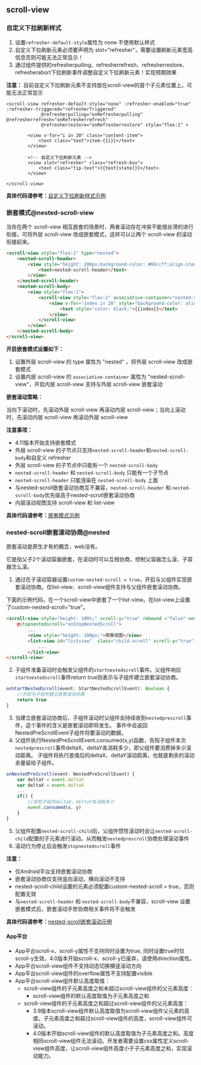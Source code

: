 ## scroll-view

<!-- UTSCOMJSON.scroll-view.description -->

<!-- UTSCOMJSON.scroll-view.compatibility -->

<!-- UTSCOMJSON.scroll-view.attribute -->

<!-- UTSCOMJSON.scroll-view.event -->

<!-- UTSCOMJSON.scroll-view.component_type-->

### 自定义下拉刷新样式

1. 设置`refresher-default-style`属性为 none 不使用默认样式
2. 自定义下拉刷新元素必须要声明为 slot="refresher"，需要设置刷新元素宽高信息否则可能无法正常显示！
3. 通过组件提供的refresherpulling、refresherrefresh、refresherrestore、refresherabort下拉刷新事件调整自定义下拉刷新元素！实现预期效果

**注意：** 目前自定义下拉刷新元素不支持放在scroll-view的首个子元素位置上。可能无法正常显示

```vue
<scroll-view refresher-default-style="none" :refresher-enabled="true" :refresher-triggered="refresherTriggered"
			 @refresherpulling="onRefresherpulling" @refresherrefresh="onRefresherrefresh"
			 @refresherrestore="onRefresherrestore" style="flex:1" >

		<view v-for="i in 20" class="content-item">
			<text class="text">item-{{i}}</text>
		</view>

		<!-- 自定义下拉刷新元素 -->
		<view slot="refresher" class="refresh-box">
			<text class="tip-text">{{text[state]}}</text>
		</view>

</scroll-view>
```

**具体代码请参考：**[自定义下拉刷新样式示例](https://gitcode.net/dcloud/hello-uni-app-x/-/blob/alpha/pages/component/scroll-view/scroll-view-custom-refresher-props.uvue)

### 嵌套模式@nested-scroll-view

当存在两个 scroll-view 相互嵌套的场景时，两者滚动存在冲突不能很丝滑的进行衔接，可将外层 scroll-view 改成嵌套模式，这样可以让两个 scroll-view 的滚动衔接起来。

```html
<scroll-view style="flex:1" type="nested">
	<nested-scroll-header>
		<view style="height: 200px;background-color: #66ccff;align-items: center;justify-content: center;">
			<text>nested-scroll-header</text>
		</view>
	</nested-scroll-header>
	<nested-scroll-body>
		<view style="flex:1">
			<scroll-view style="flex:1" associative-container="nested-scroll-view">
				<view v-for="index in 20" style="background-color: aliceblue; height: 80px;justify-content: center;">
					<text style="color: black;">{{index}}</text>
				</view>
			</scroll-view>
		</view>
	</nested-scroll-body>
</scroll-view>
```

**开启嵌套模式设置如下：**

1. 设置外层 scroll-view 的 type 属性为 "nested" ，将外层 scroll-view 改成嵌套模式
2. 设置内层 scroll-view 的 `associative-container` 属性为 "nested-scroll-view"，开启内层 scroll-view 支持与外层 scroll-view 嵌套滚动

**嵌套滚动策略：**

当向下滚动时，先滚动外层 scroll-view 再滚动内层 scroll-view；当向上滚动时，先滚动内层 scroll-view 再滚动外层 scroll-view

**注意事项：**
+ 4.11版本开始支持嵌套模式
+ 外层 scroll-view 的子节点只支持`nested-scroll-header`和`nested-scroll-body`和自定义 refresher
+ 外层 scroll-view 的子节点中只能有一个 `nested-scroll-body`
+ `nested-scroll-header` 和 `nested-scroll-body` 只能有一个子节点
+ `nested-scroll-header` 只能渲染在 `nested-scroll-body` 上面
+ 与nested-scroll嵌套滚动协商互不兼容，`nested-scroll-header` 和 `nested-scroll-body`优先级高于nested-scroll嵌套滚动协商
+ 内层滚动视图支持 scroll-view 和 list-view

**具体代码请参考：**[嵌套模式示例](https://gitcode.net/dcloud/hello-uni-app-x/-/blob/alpha/pages/template/long-list-nested/long-list-nested.uvue)

### nested-scroll嵌套滚动协商@nested

嵌套滚动是原生才有的概念，web没有。

它是指父子2个滚动容器嵌套，在滚动时可以互相协商，控制父容器怎么滚、子容器怎么滚。

1. 通过在子滚动容器设置`custom-nested-scroll = true`，开启与父组件实现嵌套滚动协商。仅list-view、scroll-view组件支持与父组件嵌套滚动协商。

下面的示例代码，在一个scroll-view中嵌套了一个list-view。在list-view上设置了custom-nested-scroll="true"。

```html
<scroll-view style="height: 100%;" scroll-y="true" rebound ="false" nested-scroll-child="listview" @startnestedscroll="onStartNestedScroll" @nestedprescroll="onNestedPreScroll"
	@stopnestedscroll="onStopNestedScroll">
		...
		<view style="height: 100px;">停靠视图</view>
		<list-view id="listview"  class="child-scroll" scroll-y="true" custom-nested-scroll="true">
			...
		</list-view>
</scroll-view>
```

2. 子组件准备滚动时会触发父组件的`startnestedscroll`事件。父组件响应`startnestedscroll`事件return true则表示与子组件建立嵌套滚动协商。
```ts
onStartNestedScroll(event: StartNestedScrollEvent): Boolean {
	//开启与子组件建立嵌套滚动协商
	return true
}
```
3. 当建立嵌套滚动协商后，子组件滚动时父组件会持续收到`nestedprescroll`事件，这个事件的含义是嵌套滚动即将发生。
事件中会返回NestedPreScrollEvent子组件将要滚动的数据。
4. 父组件执行NestedPreScrollEvent.consumed(x,y)函数，告知子组件本次`nestedprescroll`事件deltaX、deltaY各消耗多少，即父组件要消费掉多少滚动距离。
子组件将执行差值后的deltaX、deltaY滚动距离，也就是剩余的滚动余量留给子组件。
```ts
onNestedPreScroll(event: NestedPreScrollEvent) {
	var deltaY = event.deltaY
	var deltaX = event.deltaX
	...
	if() {
		//告知子组件deltaX、deltaY各消耗多少
		event.consumed(x, y)
	}
}
```
5. 父组件配置`nested-scroll-child`后，父组件惯性滚动时会让`nested-scroll-child`配置的子元素进行滚动。从而触发`nestedprescroll`协商处理滚动事件
6. 滚动行为停止后会触发`stopnestedscroll`事件

**注意：**
+ 仅Android平台支持嵌套滚动协商
+ 嵌套滚动协商仅支持竖向滚动，横向滚动不支持
+ nested-scroll-child设置的元素必须配置custom-nested-scroll = true，否则配置无效
+ 与`nested-scroll-header` 和 `nested-scroll-body`不兼容，scroll-view 设置嵌套模式后，嵌套滚动手势协商相关事件将不会触发

**具体代码请参考：**[nested-scroll嵌套滚动示例](https://gitcode.net/dcloud/hello-uni-app-x/-/blob/alpha/pages/template/long-list/long-list.uvue)

#### App平台

+ App平台scroll-x、scroll-y属性不支持同时设置为true, 同时设置true时仅scroll-y生效，4.0版本开始scroll-x、scroll-y已废弃，请使用direction属性。
+ App平台scroll-view组件不支持动态切换横竖滚动方向
+ App平台scroll-view组件的overflow属性不支持配置visible
+ App平台scroll-view组件默认高度取值：
	- scroll-view组件的子元素高度之和未超过scroll-view组件的父元素高度：
		+ scroll-view组件的默认高度取值为子元素高度之和
	- scroll-view组件的子元素高度之和超过scroll-view组件的父元素高度：
		+ 3.9版本scroll-view组件默认高度取值为scroll-view组件父元素的高度。子元素高度之和超过scroll-view组件的高度，scroll-view组件可滚动。
		+ 4.0版本开始scroll-view组件的默认高度取值为子元素高度之和。高度相同scroll-view组件无法滚动。开发者需要设置css属性定义scroll-view组件高度，让scroll-view组件高度小于子元素高度之和，实现滚动能力。

<!-- UTSCOMJSON.scroll-view.children -->

<!-- UTSCOMJSON.scroll-view.example -->

<!-- UTSCOMJSON.scroll-view.reference -->
